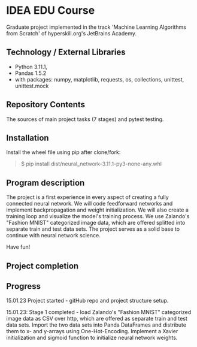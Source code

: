 # IDEA EDU Course

Graduate project implemented in the track 'Machine Learning Algorithms from Scratch' of hyperskill.org's JetBrains Academy.

## Technology / External Libraries

- Python 3.11.1, 
- Pandas 1.5.2
- with packages: numpy, matplotlib, requests, os, collections, unittest, unittest.mock

## Repository Contents

The sources of main project tasks (7 stages) and pytest testing.

## Installation

Install the wheel file using pip after clone/fork:

> $ pip install dist/neural_network-3.11.1-py3-none-any.whl

## Program description

The project is a first experience in every aspect of creating a fully connected neural network. We will code feedforward
networks and implement backpropagation and weight initialization. We will also create a training loop and visualize the
model's training process. We use Zalando's "Fashion MNIST" categorized image data, which are offered splitted into
separate train and test data sets. The project serves as a solid base to continue with neural network science.

Have fun!

## Project completion

[//]: # (Project was completed on 08.01.23)

## Progress

15.01.23 Project started - gitHub repo and project structure setup.

15.01.23: Stage 1 completed - load Zalando's "Fashion MNIST" categorized image data as CSV over http, which are offered as
separate train and test data sets. Import the two data sets into Panda DataFrames and distribute them to x- and y-arrays
using One-Hot-Encoding. Implement a Xavier initialization and sigmoid function to initialize neural network weights.
